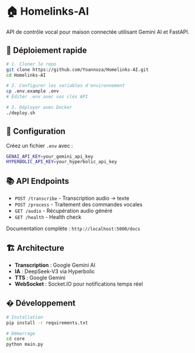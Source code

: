 # 🏠 Homelinks-AI

API de contrôle vocal pour maison connectée utilisant Gemini AI et FastAPI.

## 🚀 Déploiement rapide

```bash
# 1. Cloner le repo
git clone https://github.com/Yoannoza/Homelinks-AI.git
cd Homelinks-AI

# 2. Configurer les variables d'environnement
cp .env.example .env
# Éditer .env avec vos clés API

# 3. Déployer avec Docker
./deploy.sh
```

## 🔑 Configuration

Créez un fichier `.env` avec :

```bash
GENAI_API_KEY=your_gemini_api_key
HYPERBOLIC_API_KEY=your_hyperbolic_api_key
```

## 📚 API Endpoints

- `POST /transcribe` - Transcription audio → texte
- `POST /process` - Traitement des commandes vocales  
- `GET /audio` - Récupération audio généré
- `GET /health` - Health check

Documentation complète : `http://localhost:5000/docs`

## 🏗️ Architecture

- **Transcription** : Google Gemini AI
- **IA** : DeepSeek-V3 via Hyperbolic
- **TTS** : Google Gemini
- **WebSocket** : Socket.IO pour notifications temps réel

## �️ Développement

```bash
# Installation
pip install -r requirements.txt

# Démarrage
cd core
python main.py
```